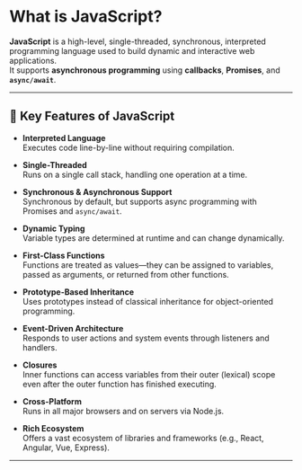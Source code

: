 # What is JavaScript?

**JavaScript** is a high-level, single-threaded, synchronous, interpreted programming language used to build dynamic and interactive web applications.  
It supports **asynchronous programming** using **callbacks**, **Promises**, and **`async/await`**.

---

## 🔑 Key Features of JavaScript

- **Interpreted Language**  
  Executes code line-by-line without requiring compilation.

- **Single-Threaded**  
  Runs on a single call stack, handling one operation at a time.

- **Synchronous & Asynchronous Support**  
  Synchronous by default, but supports async programming with Promises and `async/await`.

- **Dynamic Typing**  
  Variable types are determined at runtime and can change dynamically.

- **First-Class Functions**  
  Functions are treated as values—they can be assigned to variables, passed as arguments, or returned from other functions.

- **Prototype-Based Inheritance**  
  Uses prototypes instead of classical inheritance for object-oriented programming.

- **Event-Driven Architecture**  
  Responds to user actions and system events through listeners and handlers.

- **Closures**  
  Inner functions can access variables from their outer (lexical) scope even after the outer function has finished executing.

- **Cross-Platform**  
  Runs in all major browsers and on servers via Node.js.

- **Rich Ecosystem**  
  Offers a vast ecosystem of libraries and frameworks (e.g., React, Angular, Vue, Express).
---

